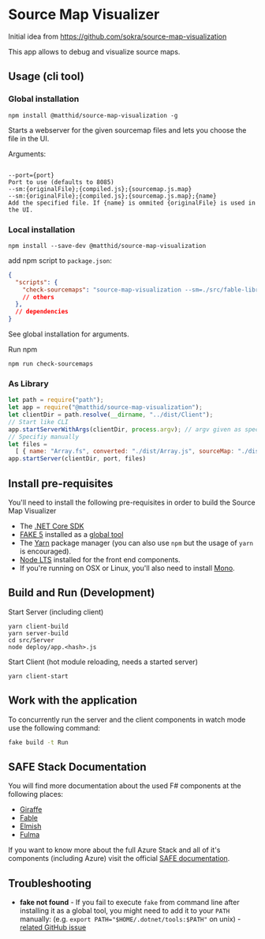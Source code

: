 # Source Map Visualizer

Initial idea from https://github.com/sokra/source-map-visualization

This app allows to debug and visualize source maps.


## Usage (cli tool)

### Global installation

```
npm install @matthid/source-map-visualization -g 
```

Starts a webserver for the given sourcemap files and lets you choose the file in the UI. 

Arguments:
```

--port={port}                                                         Port to use (defaults to 8085)
--sm:{originalFile};{compiled.js};{sourcemap.js.map}       
--sm:{originalFile};{compiled.js};{sourcemap.js.map};{name}           Add the specified file. If {name} is ommited {originalFile} is used in the UI.
```

### Local installation 

```
npm install --save-dev @matthid/source-map-visualization
```


add npm script to `package.json`:

```json
{
  "scripts": {
    "check-sourcemaps": "source-map-visualization --sm=./src/fable-library/Array.fs;./build/fable-library/Array.js;./build/fable-library/Array.js.map"
    // others
  },
  // dependencies
}
```

See global installation for arguments.

Run npm

```
npm run check-sourcemaps
```


### As Library

```js
let path = require("path");
let app = require("@matthid/source-map-visualization");
let clientDir = path.resolve(__dirname, "../dist/Client");
// Start like CLI
app.startServerWithArgs(clientDir, process.argv); // argv given as specified in global installation
// Specifiy manually
let files =
  [ { name: "Array.fs", converted: "./dist/Array.js", sourceMap: "./dist/Array.js.map", original: "./src/Array.ts" } ];
app.startServer(clientDir, port, files)
```


## Install pre-requisites

You'll need to install the following pre-requisites in order to build the Source Map Visualizer

* The [.NET Core SDK](https://www.microsoft.com/net/download)
* [FAKE 5](https://fake.build/) installed as a [global tool](https://fake.build/fake-gettingstarted.html#Install-FAKE)
* The [Yarn](https://yarnpkg.com/lang/en/docs/install/) package manager (you can also use `npm` but the usage of `yarn` is encouraged).
* [Node LTS](https://nodejs.org/en/download/) installed for the front end components.
* If you're running on OSX or Linux, you'll also need to install [Mono](https://www.mono-project.com/docs/getting-started/install/).

## Build and Run (Development)

Start Server (including client)

```
yarn client-build
yarn server-build
cd src/Server
node deploy/app.<hash>.js
```

Start Client (hot module reloading, needs a started server)

```
yarn client-start
```


## Work with the application

To concurrently run the server and the client components in watch mode use the following command:

```bash
fake build -t Run
```


## SAFE Stack Documentation

You will find more documentation about the used F# components at the following places:

* [Giraffe](https://github.com/giraffe-fsharp/Giraffe/blob/master/DOCUMENTATION.md)
* [Fable](https://fable.io/docs/)
* [Elmish](https://elmish.github.io/elmish/)
* [Fulma](https://fulma.github.io/Fulma/)

If you want to know more about the full Azure Stack and all of it's components (including Azure) visit the official [SAFE documentation](https://safe-stack.github.io/docs/).

## Troubleshooting

* **fake not found** - If you fail to execute `fake` from command line after installing it as a global tool, you might need to add it to your `PATH` manually: (e.g. `export PATH="$HOME/.dotnet/tools:$PATH"` on unix) - [related GitHub issue](https://github.com/dotnet/cli/issues/9321)

